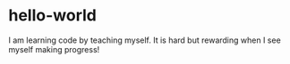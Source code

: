 # hello-world
I am learning code by teaching myself. It is hard but rewarding when I see myself making progress!
